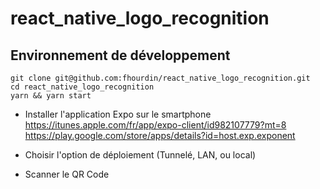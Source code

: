 # react_native_logo_recognition

## Environnement de développement
``` 
git clone git@github.com:fhourdin/react_native_logo_recognition.git 
cd react_native_logo_recognition
yarn && yarn start
```

+ Installer l'application Expo sur le smartphone
https://itunes.apple.com/fr/app/expo-client/id982107779?mt=8
https://play.google.com/store/apps/details?id=host.exp.exponent

+ Choisir l'option de déploiement (Tunnelé, LAN, ou local)
+ Scanner le QR Code
